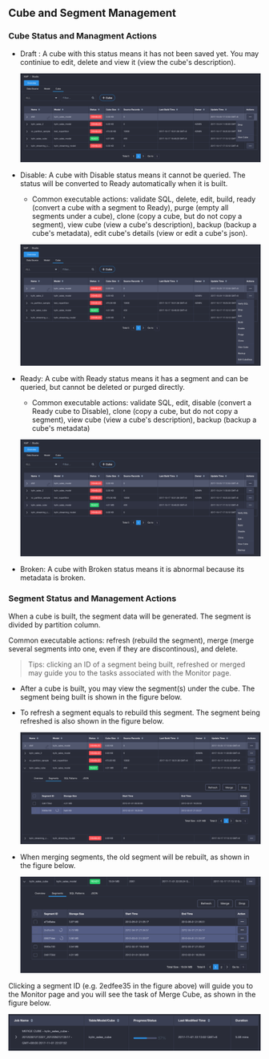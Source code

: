 ## Cube and Segment Management

### Cube Status and Managment Actions

- Draft : A cube with this status means it has not been saved yet. You may continiue to edit, delete and view it (view the cube's description).

  ![cube draft](images/cube_segment_manage/draft_action_en.png)

- Disable: A cube with Disable status means it cannot be queried. The status will be converted to Ready automatically when it is built.

  - Common executable actions: validate SQL, delete, edit, build, ready (convert a cube with a segment to Ready), purge (empty all segments under a cube), clone (copy a cube, but do not copy a segment), view cube (view a cube's description), backup (backup a cube's metadata), edit cube's details (view or edit a cube's json).

  ![disable cube ](images/cube_segment_manage/disable_action_en.png)

- Ready: A cube with Ready status means it has a segment and can be queried, but cannot be deleted or purged directly.
  - Common executable actions: validate SQL, edit, disable (convert a Ready cube to Disable), clone (copy a cube, but do not copy a segment), view cube (view a cube's description), backup (backup a cube's metadata) 

  ![ready cube](images/cube_segment_manage/ready_action_en.png)

- Broken: A cube with Broken status means it is abnormal because its metadata is broken.

### Segment Status and Management Actions

When a cube is built, the segment data will be generated. The segment is divided by partition column. 

Common executable actions: refresh (rebuild the segment), merge (merge several segments into one, even if they are discontinous), and delete.

> Tips: clicking an ID of a segment being built, refreshed or merged may guide you to the tasks associated with the Monitor page.  

- After a cube is built, you may view the segment(s) under the cube. The segment being built is shown in the figure below.

- To refresh a segment equals to rebuild this segment. The segment being refreshed is also shown in the figure below.

  ![build cube](images/cube_segment_manage/build_segment_en.png)

- When merging segments, the old segment will be rebuilt, as shown in the figure below.

  ![build cube](images/cube_segment_manage/merge_en.png)


Clicking a segment ID (e.g. 2edfee35 in the figure above) will guide you to the Monitor page and you will see the task of Merge Cube, as shown in the figure below.

![build cube](images/cube_segment_manage/merge_job_en.png)